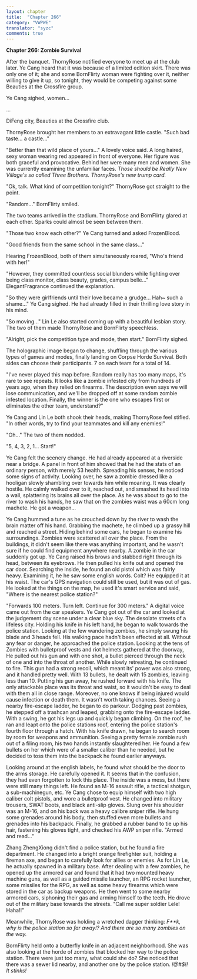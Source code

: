 ```yaml
---
layout: chapter
title:  "Chapter 266"
category: "VWPWE"
translator: "syzc"
comments: true
---
```


**Chapter 266: Zombie Survival**

After the banquet. ThornyRose notified everyone to meet up at the club later. Ye Cang heard that it was because of a limited edition skirt. There was only one of it; she and some BornFlirty woman were fighting over it, neither willing to give it up, so tonight, they would be competing against some Beauties at the Crossfire group.

Ye Cang sighed, women...

...

DiFeng city, Beauties at the Crossfire club.

ThornyRose brought her members to an extravagant little castle. "Such bad taste... a castle..."

"Better than that wild place of yours..." A lovely voice said. A long haired, sexy woman wearing red appeared in front of everyone. Her figure was both graceful and provocative. Behind her were many men and women. She was currently examining the unfamiliar faces. *Those should be Really New Village's so called Three Brothers. ThornyRose's new trump card.*

"Ok, talk. What kind of competition tonight?" ThornyRose got straight to the point.

"Random..." BornFlirty smiled.

The two teams arrived in the stadium. ThornyRose and BornFlirty glared at each other. Sparks could almost be seen between them.

"Those two know each other?" Ye Cang turned and asked FrozenBlood.

"Good friends from the same school in the same class..."

Hearing FrozenBlood, both of them simultaneously roared, "Who's friend with her!"

"However, they committed countless social blunders while fighting over being class monitor, class beauty, grades, campus belle..." ElegantFragrance continued the explanation. 

"So they were girlfriends until their love became a grudge... Hah~ such a shame..." Ye Cang sighed. He had already filled in their thrilling love story in his mind. 

"So moving..." Lin Le also started coming up with a beautiful lesbian story. The two of them made ThornyRose and BornFlirty speechless.

"Alright, pick the competition type and mode, then start." BornFlirty sighed.

The holographic image began to change, shuffling through the various types of games and modes, finally landing on Corpse Horde Survival. Both sides can choose their participants. 7 on each team for a total of 14.

"I've never played this map before. Random really has too many maps, it's rare to see repeats. It looks like a zombie infested city from hundreds of years ago, when they relied on firearms. The description even says we will lose communication, and we'll be dropped off at some random zombie infested location. Finally, the winner is the one who escapes first or eliminates the other team, understand?"

Ye Cang and Lin Le both shook their heads, making ThornyRose feel stifled. "In other words, try to find your teammates and kill any enemies!"

"Oh..." The two of them nodded.

"5, 4, 3, 2, 1... Start!"

Ye Cang felt the scenery change. He had already appeared at a riverside near a bridge. A panel in front of him showed that he had the stats of an ordinary person, with merely 53 health. Spreading his senses, he noticed some signs of activity. Looking over, he saw a zombie dressed like a hooligan slowly shambling over towards him while moaning. It was clearly hostile. He calmly walked over to it, reached out, and smashed its head into a wall, splattering its brains all over the place. As he was about to go to the river to wash his hands, he saw that on the zombies waist was a 60cm long machete. He got a weapon...

Ye Cang hummed a tune as he crouched down by the river to wash the brain matter off his hand. Grabbing the machete, he climbed up a grassy hill and reached a street. Hiding behind some cars, he began to examine his surroundings. Zombies were scattered all over the place. From the buildings, it didn't seem like there was anything important, and he wasn't sure if he could find equipment anywhere nearby. A zombie in the car suddenly got up. Ye Cang raised his brows and stabbed right through its head, between its eyebrows. He then pulled his knife out and opened the car door. Searching the inside, he found an old pistol which was fairly heavy. Examining it, he he saw some english words. Colt? He equipped it at his waist. The car's GPS navigation could still be used, but it was out of gas. He looked at the things on the map, he used it's smart service and said, "Where is the nearest police station?"

"Forwards 100 meters. Turn left. Continue for 300 meters." A digital voice came out from the car speakers. Ye Cang got out of the car and looked at the judgement day scene under a clear blue sky. The desolate streets of a lifeless city. Holding his knife in his left hand, he began to walk towards the police station. Looking at the few wandering zombies, he simply swung his blade and 3 heads fell. His walking pace hadn't been effected at all. Without any fear or danger, he approached the police station. Looking at the tens of Zombies with bulletproof vests and riot helmets gathered at the doorway, He pulled out his gun and with one shot, a bullet pierced through the neck of one and into the throat of another. While slowly retreating, he continued to fire. This gun had a strong recoil, which meant its' power was also strong, and it handled pretty well. With 13 bullets, he dealt with 15 zombies, leaving less than 10. Putting his gun away, he rushed forward with his knife. The only attackable place was its throat and waist, so it wouldn't be easy to deal with them all in close range. Moreover, no one knows if being injured would cause infection or death them. It wasn't worth taking chances. Seeing a nearby fire-escape ladder, he began to do parkour. Dodging past zombies, he stepped off a trashcan and leaped, grabbing onto the fire-escape ladder. With a swing, he got his legs up and quickly began climbing. On the roof, he ran and leapt onto the police stations roof, entering the police station's fourth floor through a hatch. With his knife drawn, he began to search room by room for weapons and ammunition. Seeing a pretty female zombie rush out of a filing room, his two hands instantly slaughtered her. He found a few bullets on her which were of a smaller caliber than he needed, but he decided to toss them into the backpack he found earlier anyways. 

Looking around at the english labels, he found what should be the door to the arms storage. He carefully opened it. It seems that in the confusion, they had even forgotten to lock this place. The inside was a mess, but there were still many things left. He found an M-16 assault rifle, a tactical shotgun, a sub-machinegun, etc. Ye Cang chose to equip himself with two high caliber colt pistols, and wore a bulletproof vest. He changed into military trousers, SWAT boots, and black anti-slip gloves. Slung over his shoulder was an M-16, and on his back was a heavy calibre sniper rifle. He hung some grenades around his body, then stuffed even more bullets and grenades into his backpack. Finally, he grabbed a rubber band to tie up his hair, fastening his gloves tight, and checked his AWP sniper rifle. "Armed and read..."

Zhang ZhengXiong didn't find a police station, but he found a fire department. He changed into a bright orange firefighter suit, holding a fireman axe, and began to carefully look for allies or enemies. As for Lin Le, he actually spawned in a military base. After dealing with a few zombies, he opened up the armored car and found that it had two mounted heavy machine guns, as well as a guided missile launcher, an RPG rocket launcher, some missiles for the RPG, as well as some heavy firearms which were stored in the car as backup weapons. He then went to some nearby armored cars, siphoning their gas and arming himself to the teeth. He drove out of the military base towards the streets. "Call me super soldier Lele! Haha!!"

Meanwhile, ThornyRose was holding a wretched dagger thinking: *F\*\*k, why is the police station so far away!? And there are so many zombies on the way.*

BornFlirty held onto a butterfly knife in an adjacent neighborhood. She was also looking at the horde of zombies that blocked her way to the police station. There were just too many, what could she do? She noticed that there was a sewer lid nearby, and another one by the police station. *!@#$!! It stinks!*
